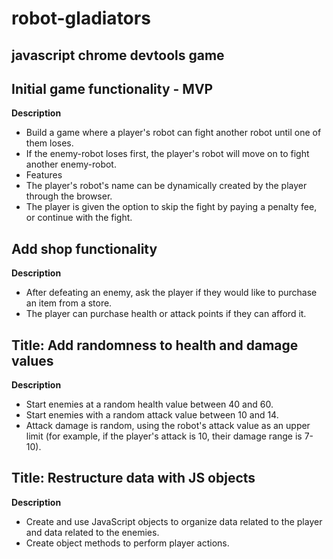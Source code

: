 # robot-gladiators

## javascript chrome devtools game

## Initial game functionality - MVP
**Description**
- Build a game where a player's robot can fight another robot until one of them loses.
- If the enemy-robot loses first, the player's robot will move on to fight another enemy-robot.
- Features
- The player's robot's name can be dynamically created by the player through the browser.
- The player is given the option to skip the fight by paying a penalty fee, or continue with the fight.

## Add shop functionality
**Description**
- After defeating an enemy, ask the player if they would like to purchase an item from a store.
- The player can purchase health or attack points if they can afford it.

## Title: Add randomness to health and damage values
**Description**
- Start enemies at a random health value between 40 and 60.
- Start enemies with a random attack value between 10 and 14.
- Attack damage is random, using the robot's attack value as an upper limit (for example, if the player's attack is 10, their damage range is 7-10).

## Title: Restructure data with JS objects
**Description**
- Create and use JavaScript objects to organize data related to the player and data related to the enemies.
- Create object methods to perform player actions.